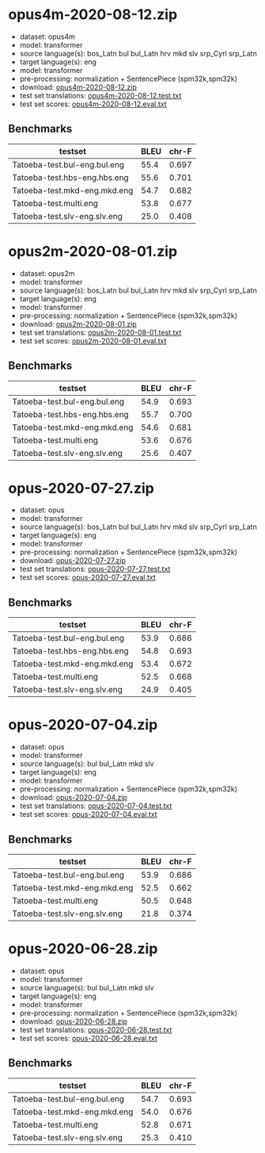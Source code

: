 # opus4m-2020-08-12.zip

* dataset: opus4m
* model: transformer
* source language(s): bos_Latn bul bul_Latn hrv mkd slv srp_Cyrl srp_Latn
* target language(s): eng
* model: transformer
* pre-processing: normalization + SentencePiece (spm32k,spm32k)
* download: [opus4m-2020-08-12.zip](https://object.pouta.csc.fi/Tatoeba-MT-models/zls-eng/opus4m-2020-08-12.zip)
* test set translations: [opus4m-2020-08-12.test.txt](https://object.pouta.csc.fi/Tatoeba-MT-models/zls-eng/opus4m-2020-08-12.test.txt)
* test set scores: [opus4m-2020-08-12.eval.txt](https://object.pouta.csc.fi/Tatoeba-MT-models/zls-eng/opus4m-2020-08-12.eval.txt)

## Benchmarks

| testset               | BLEU  | chr-F |
|-----------------------|-------|-------|
| Tatoeba-test.bul-eng.bul.eng 	| 55.4 	| 0.697 |
| Tatoeba-test.hbs-eng.hbs.eng 	| 55.6 	| 0.701 |
| Tatoeba-test.mkd-eng.mkd.eng 	| 54.7 	| 0.682 |
| Tatoeba-test.multi.eng 	| 53.8 	| 0.677 |
| Tatoeba-test.slv-eng.slv.eng 	| 25.0 	| 0.408 |

# opus2m-2020-08-01.zip

* dataset: opus2m
* model: transformer
* source language(s): bos_Latn bul bul_Latn hrv mkd slv srp_Cyrl srp_Latn
* target language(s): eng
* model: transformer
* pre-processing: normalization + SentencePiece (spm32k,spm32k)
* download: [opus2m-2020-08-01.zip](https://object.pouta.csc.fi/Tatoeba-MT-models/zls-eng/opus2m-2020-08-01.zip)
* test set translations: [opus2m-2020-08-01.test.txt](https://object.pouta.csc.fi/Tatoeba-MT-models/zls-eng/opus2m-2020-08-01.test.txt)
* test set scores: [opus2m-2020-08-01.eval.txt](https://object.pouta.csc.fi/Tatoeba-MT-models/zls-eng/opus2m-2020-08-01.eval.txt)

## Benchmarks

| testset               | BLEU  | chr-F |
|-----------------------|-------|-------|
| Tatoeba-test.bul-eng.bul.eng 	| 54.9 	| 0.693 |
| Tatoeba-test.hbs-eng.hbs.eng 	| 55.7 	| 0.700 |
| Tatoeba-test.mkd-eng.mkd.eng 	| 54.6 	| 0.681 |
| Tatoeba-test.multi.eng 	| 53.6 	| 0.676 |
| Tatoeba-test.slv-eng.slv.eng 	| 25.6 	| 0.407 |

# opus-2020-07-27.zip

* dataset: opus
* model: transformer
* source language(s): bos_Latn bul bul_Latn hrv mkd slv srp_Cyrl srp_Latn
* target language(s): eng
* model: transformer
* pre-processing: normalization + SentencePiece (spm32k,spm32k)
* download: [opus-2020-07-27.zip](https://object.pouta.csc.fi/Tatoeba-MT-models/zls-eng/opus-2020-07-27.zip)
* test set translations: [opus-2020-07-27.test.txt](https://object.pouta.csc.fi/Tatoeba-MT-models/zls-eng/opus-2020-07-27.test.txt)
* test set scores: [opus-2020-07-27.eval.txt](https://object.pouta.csc.fi/Tatoeba-MT-models/zls-eng/opus-2020-07-27.eval.txt)

## Benchmarks

| testset               | BLEU  | chr-F |
|-----------------------|-------|-------|
| Tatoeba-test.bul-eng.bul.eng 	| 53.9 	| 0.686 |
| Tatoeba-test.hbs-eng.hbs.eng 	| 54.8 	| 0.693 |
| Tatoeba-test.mkd-eng.mkd.eng 	| 53.4 	| 0.672 |
| Tatoeba-test.multi.eng 	| 52.5 	| 0.668 |
| Tatoeba-test.slv-eng.slv.eng 	| 24.9 	| 0.405 |

# opus-2020-07-04.zip

* dataset: opus
* model: transformer
* source language(s): bul bul_Latn mkd slv
* target language(s): eng
* model: transformer
* pre-processing: normalization + SentencePiece (spm32k,spm32k)
* download: [opus-2020-07-04.zip](https://object.pouta.csc.fi/Tatoeba-MT-models/zls-eng/opus-2020-07-04.zip)
* test set translations: [opus-2020-07-04.test.txt](https://object.pouta.csc.fi/Tatoeba-MT-models/zls-eng/opus-2020-07-04.test.txt)
* test set scores: [opus-2020-07-04.eval.txt](https://object.pouta.csc.fi/Tatoeba-MT-models/zls-eng/opus-2020-07-04.eval.txt)

## Benchmarks

| testset               | BLEU  | chr-F |
|-----------------------|-------|-------|
| Tatoeba-test.bul-eng.bul.eng 	| 53.9 	| 0.686 |
| Tatoeba-test.mkd-eng.mkd.eng 	| 52.5 	| 0.662 |
| Tatoeba-test.multi.eng 	| 50.5 	| 0.648 |
| Tatoeba-test.slv-eng.slv.eng 	| 21.8 	| 0.374 |

# opus-2020-06-28.zip

* dataset: opus
* model: transformer
* source language(s): bul bul_Latn mkd slv
* target language(s): eng
* model: transformer
* pre-processing: normalization + SentencePiece (spm32k,spm32k)
* download: [opus-2020-06-28.zip](https://object.pouta.csc.fi/Tatoeba-MT-models/zls-eng/opus-2020-06-28.zip)
* test set translations: [opus-2020-06-28.test.txt](https://object.pouta.csc.fi/Tatoeba-MT-models/zls-eng/opus-2020-06-28.test.txt)
* test set scores: [opus-2020-06-28.eval.txt](https://object.pouta.csc.fi/Tatoeba-MT-models/zls-eng/opus-2020-06-28.eval.txt)

## Benchmarks

| testset               | BLEU  | chr-F |
|-----------------------|-------|-------|
| Tatoeba-test.bul-eng.bul.eng 	| 54.7 	| 0.693 |
| Tatoeba-test.mkd-eng.mkd.eng 	| 54.0 	| 0.676 |
| Tatoeba-test.multi.eng 	| 52.8 	| 0.671 |
| Tatoeba-test.slv-eng.slv.eng 	| 25.3 	| 0.410 |

